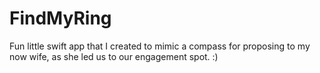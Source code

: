 # FindMyRing
Fun little swift app that I created to mimic a compass for proposing to my now wife, as she led us to our engagement spot. :)
